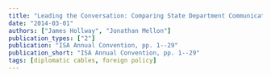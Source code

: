 ```yaml
---
title: "Leading the Conversation: Comparing State Department Communication Networks under Rogers and Kissinger"
date: "2014-03-01"
authors: ["James Hollway", "Jonathan Mellon"]
publication_types: ["2"]
publication: "ISA Annual Convention, pp. 1--29"
publication_short: "ISA Annual Convention, pp. 1--29"
tags: [diplomatic cables, foreign policy]
---
```

